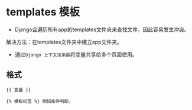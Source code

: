 # templates 模板

  * Django会遍历所有app的templates文件夹来查找文件，因此容易发生冲突。

解决方法：在templates文件夹中建立app文件夹。

  * 通过`Django 上下文渲染器`将变量共享给多个页面使用。

## 格式
```
{{ 变量 }}

{% 模板标签 %} 例如条件判断。
```
